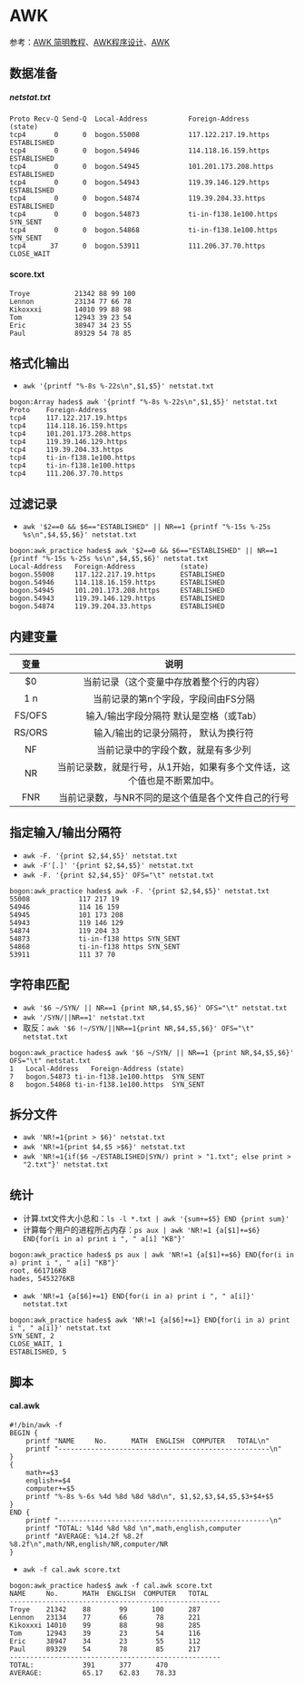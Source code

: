 # AWK
参考：[AWK 简明教程](https://coolshell.cn/articles/9070.html)、[AWK程序设计](https://awk.readthedocs.io/en/latest/index.html)、[AWK](https://aicode.cc/san-shi-fen-zhong-xue-huiawk.html)

## 数据准备
##### netstat.txt
```
Proto Recv-Q Send-Q  Local-Address          Foreign-Address        (state)
tcp4       0      0  bogon.55008            117.122.217.19.https   ESTABLISHED
tcp4       0      0  bogon.54946            114.118.16.159.https   ESTABLISHED
tcp4       0      0  bogon.54945            101.201.173.208.https  ESTABLISHED
tcp4       0      0  bogon.54943            119.39.146.129.https   ESTABLISHED
tcp4       0      0  bogon.54874            119.39.204.33.https    ESTABLISHED
tcp4       0      0  bogon.54873            ti-in-f138.1e100.https SYN_SENT
tcp4       0      0  bogon.54868            ti-in-f138.1e100.https SYN_SENT
tcp4      37      0  bogon.53911            111.206.37.70.https    CLOSE_WAIT
```

#### score.txt
```
Troye           21342 88 99 100
Lennon          23134 77 66 78
Kikoxxxi        14010 99 88 98
Tom             12943 39 23 54
Eric            38947 34 23 55
Paul            89329 54 78 85
```

## 格式化输出
- `awk '{printf "%-8s %-22s\n",$1,$5}' netstat.txt`
```
bogon:Array hades$ awk '{printf "%-8s %-22s\n",$1,$5}' netstat.txt
Proto    Foreign-Address
tcp4     117.122.217.19.https
tcp4     114.118.16.159.https
tcp4     101.201.173.208.https
tcp4     119.39.146.129.https
tcp4     119.39.204.33.https
tcp4     ti-in-f138.1e100.https
tcp4     ti-in-f138.1e100.https
tcp4     111.206.37.70.https
```

## 过滤记录
- `awk '$2==0 && $6=="ESTABLISHED" || NR==1 {printf "%-15s %-25s %s\n",$4,$5,$6}' netstat.txt`
```
bogon:awk_practice hades$ awk '$2==0 && $6=="ESTABLISHED" || NR==1 {printf "%-15s %-25s %s\n",$4,$5,$6}' netstat.txt
Local-Address   Foreign-Address           (state)
bogon.55008     117.122.217.19.https      ESTABLISHED
bogon.54946     114.118.16.159.https      ESTABLISHED
bogon.54945     101.201.173.208.https     ESTABLISHED
bogon.54943     119.39.146.129.https      ESTABLISHED
bogon.54874     119.39.204.33.https       ESTABLISHED
```

## 内建变量

变量 | 说明
:---:|:---:
$0  | 当前记录（这个变量中存放着整个行的内容）
$1~$n | 当前记录的第n个字段，字段间由FS分隔
FS/OFS  | 输入/输出字段分隔符 默认是空格（或Tab）
RS/ORS  | 输入/输出的记录分隔符， 默认为换行符
NF  | 当前记录中的字段个数，就是有多少列
NR  | 当前记录数，就是行号，从1开始，如果有多个文件话，这个值也是不断累加中。
FNR | 当前记录数，与NR不同的是这个值是各个文件自己的行号

## 指定输入/输出分隔符
- `awk -F. '{print $2,$4,$5}' netstat.txt`
- `awk -F'[.]' '{print $2,$4,$5}' netstat.txt`
- `awk -F. '{print $2,$4,$5}' OFS="\t" netstat.txt`
```
bogon:awk_practice hades$ awk -F. '{print $2,$4,$5}' netstat.txt
55008            117 217 19
54946            114 16 159
54945            101 173 208
54943            119 146 129
54874            119 204 33
54873            ti-in-f138 https SYN_SENT
54868            ti-in-f138 https SYN_SENT
53911            111 37 70
```

## 字符串匹配
- `awk '$6 ~/SYN/ || NR==1 {print NR,$4,$5,$6}' OFS="\t" netstat.txt`
- `awk '/SYN/||NR==1' netstat.txt`
- 取反：`awk '$6 !~/SYN/||NR==1{print NR,$4,$5,$6}' OFS="\t" netstat.txt`
```
bogon:awk_practice hades$ awk '$6 ~/SYN/ || NR==1 {print NR,$4,$5,$6}' OFS="\t" netstat.txt
1   Local-Address   Foreign-Address (state)
7   bogon.54873 ti-in-f138.1e100.https  SYN_SENT
8   bogon.54868 ti-in-f138.1e100.https  SYN_SENT
```

## 拆分文件
- `awk 'NR!=1{print > $6}' netstat.txt`
- `awk 'NR!=1{print $4,$5 >$6}' netstat.txt`
- `awk 'NR!=1{if($6 ~/ESTABLISHED|SYN/) print > "1.txt"; else print > "2.txt"}' netstat.txt`

## 统计
- 计算.txt文件大小总和：`ls -l *.txt | awk '{sum+=$5} END {print sum}'`
- 计算每个用户的进程所占内存：`ps aux | awk 'NR!=1 {a[$1]+=$6} END{for(i in a) print i ", " a[i] "KB"}'`
```
bogon:awk_practice hades$ ps aux | awk 'NR!=1 {a[$1]+=$6} END{for(i in a) print i ", " a[i] "KB"}'
root, 661716KB
hades, 5453276KB
```
- `awk 'NR!=1 {a[$6]+=1} END{for(i in a) print i ", " a[i]}' netstat.txt`
```
bogon:awk_practice hades$ awk 'NR!=1 {a[$6]+=1} END{for(i in a) print i ", " a[i]}' netstat.txt
SYN_SENT, 2
CLOSE_WAIT, 1
ESTABLISHED, 5
```

## 脚本

#### cal.awk
```
#!/bin/awk -f
BEGIN {
    printf "NAME     No.      MATH  ENGLISH  COMPUTER   TOTAL\n"
    printf "----------------------------------------------------\n"
}
{
    math+=$3
    english+=$4
    computer+=$5
    printf "%-8s %-6s %4d %8d %8d %8d\n", $1,$2,$3,$4,$5,$3+$4+$5
}
END {
    printf "----------------------------------------------------\n"
    printf "TOTAL: %14d %8d %8d \n",math,english,computer
    printf "AVERAGE: %14.2f %8.2f %8.2f\n",math/NR,english/NR,computer/NR
}
```
- `awk -f cal.awk score.txt`
```
bogon:awk_practice hades$ awk -f cal.awk score.txt
NAME     No.      MATH  ENGLISH  COMPUTER   TOTAL
----------------------------------------------------
Troye    21342    88       99      100      287
Lennon   23134    77       66       78      221
Kikoxxxi 14010    99       88       98      285
Tom      12943    39       23       54      116
Eric     38947    34       23       55      112
Paul     89329    54       78       85      217
----------------------------------------------------
TOTAL:            391      377      470
AVERAGE:          65.17    62.83    78.33
```